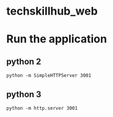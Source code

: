 # techskillhub_web

# Run the application
## python 2
```
python -m SimpleHTTPServer 3001
```

## python 3
```
python -m http.server 3001
```
